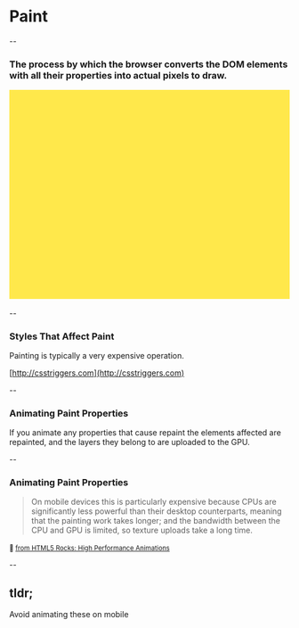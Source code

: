 <!-- .slide: data-background="#ffcc33" class="th-yellow" -->

# Paint

--

### The process by which the browser converts the DOM elements with all their properties into actual pixels to draw.

![re-paint](img/re-paint.gif)

--

### Styles That Affect Paint

Painting is typically a very expensive operation.

[http://csstriggers.com](http://csstriggers.com)

--

### Animating Paint Properties

If you animate any properties that cause repaint the elements affected are repainted, and the layers they belong to are uploaded to the GPU.

--

### Animating Paint Properties

> On mobile devices this is particularly expensive because CPUs are significantly less powerful than their desktop counterparts, meaning that the painting work takes longer; and the bandwidth between the CPU and GPU is limited, so texture uploads take a long time.

<small>🔗 <a href="http://www.html5rocks.com/en/tutorials/speed/high-performance-animations">from HTML5 Rocks: High Performance Animations</a></small>

--

## tldr;

Avoid animating these on mobile
